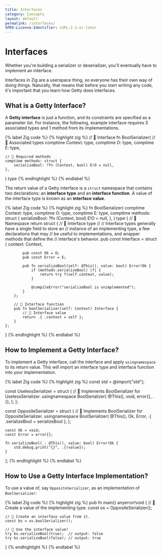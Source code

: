 ```yaml
---
title: Interfaces
category: Concepts
layout: default
permalink: /interfaces/
SPDX-License-Identifier: LGPL-2.1-or-later
---
```


# Interfaces

Whether you're building a serializer or deserializer, you'll eventually have to implement an interface.

Interfaces in Zig are a userspace thing, so everyone has their own way of doing things. Naturally, that means that before you start writing any code, it's important that you learn how Getty does interfaces.

## What is a Getty Interface?

A __Getty interface__ is just a function, and its constraints are specified as a parameter list. For instance, the following, example interface requires 3 associated types and 1 method from its implementations.

{% label Zig code %}
{% highlight zig %}
// 👋 Interface
fn BoolSerializer(
    // 👋 Associated types
    comptime Context: type,
    comptime O: type,
    comptime E: type,

    // 👋 Required methods
    comptime methods: struct {
        serializeBool: ?fn (Context, bool) E!O = null,
    },
) type
{% endhighlight %}
{% endlabel %}

The return value of a Getty interface is a `struct` namespace that contains two declarations: an __interface type__ and an __interface function__. A value of the interface type is known as an __interface value__.

{% label Zig code %}
{% highlight zig %}
fn BoolSerializer(
    comptime Context: type,
    comptime O: type,
    comptime E: type,
    comptime methods: struct {
        serializeBool: ?fn (Context, bool) E!O = null,
    },
) type {
    // 👋 Namespace
    return struct {
        // 👋 Interface type
        //
        //    Interface types generally have a single field to store an
        //    instance of an implementing type, a few declarations that may
        //    be useful to implementations, and wrapper methods that define the
        //    interface's behavior.
        pub const Interface = struct {
            context: Context,

            pub const Ok = O;
            pub const Error = E;

            pub fn serializeBool(self: @This(), value: bool) Error!Ok {
                if (methods.serializeBool) |f| {
                    return try f(self.context, value);
                }

                @compileError("serializeBool is unimplemented");
            }
        };

        // 👋 Interface function
        pub fn boolSerializer(self: Context) Interface {
            // 👋 Interface value
            return .{ .context = self };
        }
    };
}
{% endhighlight %}
{% endlabel %}

## How to Implement a Getty Interface?

To implement a Getty interface, call the interface and apply `usingnamespace` to its return value. This will import an interface type and interface function into your implementation.

{% label Zig code %}
{% highlight zig %}
const std = @import("std");

const UselessSerializer = struct {
    // 👋 Implements BoolSerializer for UselessSerializer.
    usingnamespace BoolSerializer(
        @This(),
        void,
        error{},
        .{},
    );
};

const OppositeSerializer = struct {
    // 👋 Implements BoolSerializer for OppositeSerializer.
    usingnamespace BoolSerializer(
        @This(),
        Ok,
        Error,
        .{ .serializeBool = serializeBool },
    );

    const Ok = void;
    const Error = error{};

    fn serializeBool(_: @This(), value: bool) Error!Ok {
        std.debug.print("{}", .{!value});
    }
};
{% endhighlight %}
{% endlabel %}

## How to Use a Getty Interface Implementation?

To use a value of, say `OppositeSerializer`, as an implementation of `BoolSerializer`:

{% label Zig code %}
{% highlight zig %}
pub fn main() anyerror!void {
    // 👋 Create a value of the implementing type.
    const os = OppositeSerializer{};

    // 👋 Create an interface value from it.
    const bs = os.boolSerializer();

    // 👋 Use the interface value!
    try bs.serializeBool(true);  // output: false
    try bs.serializeBool(false); // output: true
}
{% endhighlight %}
{% endlabel %}
